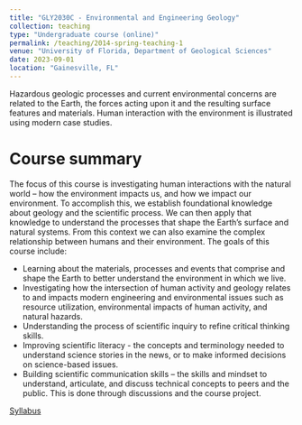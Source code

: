 ```yaml
---
title: "GLY2030C - Environmental and Engineering Geology"
collection: teaching
type: "Undergraduate course (online)"
permalink: /teaching/2014-spring-teaching-1
venue: "University of Florida, Department of Geological Sciences"
date: 2023-09-01
location: "Gainesville, FL"
---
```


Hazardous geologic processes and current environmental concerns are related to the Earth, the forces acting upon it and the resulting surface features and materials. Human interaction with the environment is illustrated using modern case studies.

Course summary
======
The focus of this course is investigating human interactions with the natural world – how the environment impacts us, and how we impact our environment. To accomplish this, we establish foundational knowledge about geology and the scientific process. We can then apply that knowledge to understand the processes that shape the Earth’s surface and natural systems. From this context we can also examine the complex relationship between humans and their environment. The goals of this course include:
* Learning about the materials, processes and events that comprise and shape the Earth to better understand the environment in which we live.
* Investigating how the intersection of human activity and geology relates to and impacts modern engineering and environmental issues such as resource utilization, environmental impacts of human activity, and natural hazards.
* Understanding the process of scientific inquiry to refine critical thinking skills.
* Improving scientific literacy - the concepts and terminology needed to understand science stories in the news, or to make informed decisions on science-based issues.
* Building scientific communication skills – the skills and mindset to understand, articulate, and discuss technical concepts to peers and the public. This is done through discussions and the course project.

[Syllabus]("../files/GLY2030C_Envt_Eng_Geo_Fall2023_Thallner.pdf")
